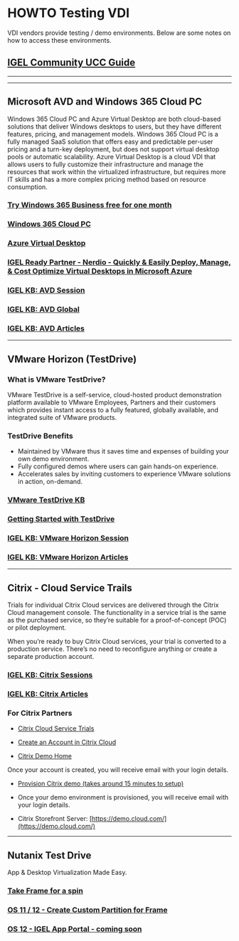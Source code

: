 # HOWTO Testing VDI

VDI vendors provide testing / demo environments. Below are some notes on how to access these environments.

## [IGEL Community UCC Guide](https://igel-community.github.io/IGEL-Docs-v02/Docs/HOWTO-UCC/)

----------

-----

## Microsoft AVD and Windows 365 Cloud PC

Windows 365 Cloud PC and Azure Virtual Desktop are both cloud-based solutions that deliver Windows desktops to users, but they have different features, pricing, and management models. Windows 365 Cloud PC is a fully managed SaaS solution that offers easy and predictable per-user pricing and a turn-key deployment, but does not support virtual desktop pools or automatic scalability. Azure Virtual Desktop is a cloud VDI that allows users to fully customize their infrastructure and manage the resources that work within the virtualized infrastructure, but requires more IT skills and has a more complex pricing method based on resource consumption.

### [Try Windows 365 Business free for one month](https://www.microsoft.com/en-us/windows-365/business/windows-365-free-trial-b)

### [Windows 365 Cloud PC](https://www.microsoft.com/en-us/windows-365)

### [Azure Virtual Desktop](https://azure.microsoft.com/en-us/products/virtual-desktop)

### [IGEL Ready Partner - Nerdio - Quickly & Easily Deploy, Manage, & Cost Optimize Virtual Desktops in Microsoft Azure](https://getnerdio.com/)

### [IGEL KB: AVD Session](https://kb.igel.com/igelos-11.08/en/avd-session-63804667.html)

### [IGEL KB: AVD Global](https://kb.igel.com/igelos-11.08/en/avd-global-63804664.html)

### [IGEL KB: AVD Articles](https://kb.igel.com/igelos-11.08/en/microsoft-azure-virtual-desktop-avd-63802873.html)

-----

## VMware Horizon (TestDrive)

### What is VMware TestDrive?

VMware TestDrive is a self-service, cloud-hosted product demonstration platform available to VMware Employees, Partners and their customers which provides instant access to a fully featured, globally available, and integrated suite of VMware products.

### TestDrive Benefits

- Maintained by VMware thus it saves time and expenses of building your own demo environment.
- Fully configured demos where users can gain hands-on experience.
- Accelerates sales by inviting customers to experience VMware solutions in action, on-demand.

### [VMware TestDrive KB](https://kb.vmtestdrive.com/)

### [Getting Started with TestDrive](https://kb.vmtestdrive.com/a/1543022-getting-started-with-testdrive)

### [IGEL KB: VMware Horizon Session](https://kb.igel.com/igelos-11.08/en/horizon-client-session-63804424.html)

### [IGEL KB:  VMware Horizon Articles](https://kb.igel.com/igelos-11.08/en/vmware-horizon-63802798.html)

-----

## Citrix  - Cloud Service Trails

Trials for individual Citrix Cloud services are delivered through the Citrix Cloud management console. The functionality in a service trial is the same as the purchased service, so they’re suitable for a proof-of-concept (POC) or pilot deployment.

When you’re ready to buy Citrix Cloud services, your trial is converted to a production service. There’s no need to reconfigure anything or create a separate production account.

### [IGEL KB: Citrix Sessions](https://kb.igel.com/igelos-11.08/en/citrix-63804297.html)

### [IGEL KB: Citrix Articles](https://kb.igel.com/igelos-11.08/en/citrix-63802641.html)

### For Citrix Partners

- [Citrix Cloud Service Trials](https://docs.citrix.com/en-us/citrix-cloud/overview/citrix-cloud-service-trials.html)

- [Create an Account in Citrix Cloud](https://www.citrix.com/welcome/create-account.html)

- [Citrix Demo Home](https://demo.citrix.com)

Once your account is created, you will receive email with your login details.

- [Provision Citrix demo (takes around 15 minutes to setup)](htts://demo.citrix.com/provision)

- Once your demo environment is provisioned, you will receive email with your login details.

- Citrix Storefront Server: [https://demo.cloud.com/](https://demo.cloud.com/)

-----

## Nutanix Test Drive

App & Desktop Virtualization Made Easy.

### [Take Frame for a spin](https://www.nutanix.com/products/frame/test-drive)

### [OS 11 / 12 - Create Custom Partition for Frame](https://github.com/IGEL-Community/IGEL-Custom-Partitions/tree/master/CP_Source/Apps/Nutanix_Frame)

### [OS 12 - IGEL App Portal - coming soon](https://app.igel.com/)